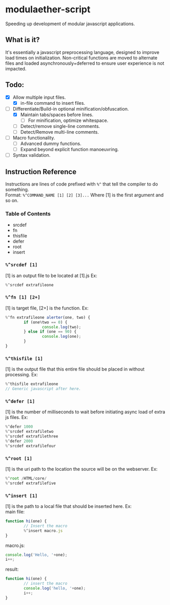 # modulaether-script
Speeding up development of modular javascript applications.
## What is it?
It's essentially a javascript preprocessing language, designed to improve load times on initialization.  Non-critical functions are moved to alternate files and loaded asynchronously+deferred to ensure user experience is not impacted.
## Todo:
* [x] Allow multiple input files.
  * [x] in-file command to insert files.
* [ ] Differentiate/Build-in optional minification/obfuscation.
  * [x] Maintain tabs/spaces before lines.
    * [ ] For minification, optimize whitespace.
  * [ ] Detect/remove single-line comments.
  * [ ] Detect/Remove multi-line comments.
* [ ] Macro functionality.
  * [ ] Advanced dummy functions.
  * [ ] Expand beyond explicit function manoeuvring.
* [ ] Syntax validation.

## Instruction Reference
Instructions are lines of code prefixed with `%^` that tell the compiler to do something.  
Format: `%^COMMAND_NAME [1] [2] [3]...`
Where [1] is the first argument and so on.
### Table of Contents
* srcdef
* fn
* thisfile
* defer
* root
* insert
### `%^srcdef [1]`
[1] is an output file to be located at [1].js Ex:
```javascript
%^srcdef extrafileone
```
### `%^fn [1] [2+]`
[1] is target file, [2+] is the function. Ex:
```javascript
%^fn extrafileone alerter(one, two) {
        if (one%two == 0) {
                console.log(two);
        } else if (one == 90) {
                console.log(one);
        }
}
```
### `%^thisfile [1]`
[1] is the output file that this entire file should be placed in without processing. Ex:
```javascript
%^thisfile extrafileone
// Generic javascript after here.
```
### `%^defer [1]`
[1] is the number of milliseconds to wait before initiating async load of extra js files. Ex:
```javascript
%^defer 1000
%^srcdef extrafiletwo
%^srcdef extrafilethree
%^defer 2000
%^srcdef extrafilefour
```
### `%^root [1]`
[1] is the uri path to the location the source will be on the webserver. Ex:
```javascript
%^root /HTML/core/
%^srcdef extrafilefive
```
### `%^insert [1]`
[1] is the path to a local file that should be inserted here. Ex:  
main file:
```javascript
function hi(one) {
        // Insert the macro
        %^insert macro.js
}
```
macro.js:
```javascript
console.log('Hello, '+one);
i++;
```
result:
```javascript
function hi(one) {
        // insert the macro
        console.log('hello, '+one);
        i++;
}
```
